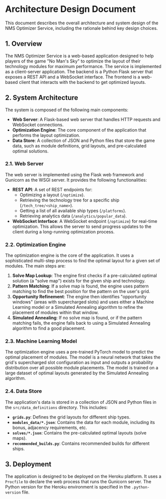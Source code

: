 # Architecture Design Document

This document describes the overall architecture and system design of the NMS Optimizer Service, including the rationale behind key design choices.

## 1. Overview

The NMS Optimizer Service is a web-based application designed to help players of the game "No Man's Sky" to optimize the layout of their technology modules for maximum performance. The service is implemented as a client-server application. The backend is a Python Flask server that exposes a REST API and a WebSocket interface. The frontend is a web-based client that interacts with the backend to get optimized layouts.

## 2. System Architecture

The system is composed of the following main components:

*   **Web Server**: A Flask-based web server that handles HTTP requests and WebSocket connections.
*   **Optimization Engine**: The core component of the application that performs the layout optimization.
*   **Data Store**: A collection of JSON and Python files that store the game data, such as module definitions, grid layouts, and pre-calculated optimal solutions.

### 2.1. Web Server

The web server is implemented using the Flask web framework and Gunicorn as the WSGI server. It provides the following functionalities:

*   **REST API**: A set of REST endpoints for:
    *   Optimizing a layout (`/optimize`).
    *   Retrieving the technology tree for a specific ship (`/tech_tree/<ship_name>`).
    *   Getting a list of all available ship types (`/platforms`).
    *   Retrieving analytics data (`/analytics/popular_data`).
*   **WebSocket Interface**: A WebSocket endpoint (`/optimize`) for real-time optimization. This allows the server to send progress updates to the client during a long-running optimization process.

### 2.2. Optimization Engine

The optimization engine is the core of the application. It uses a sophisticated multi-step process to find the optimal layout for a given set of modules. The main steps are:

1.  **Solve Map Lookup**: The engine first checks if a pre-calculated optimal solution (a "solve map") exists for the given ship and technology.
2.  **Pattern Matching**: If a solve map is found, the engine uses pattern matching to find the best position for the pattern on the user's grid.
3.  **Opportunity Refinement**: The engine then identifies "opportunity windows" (areas with supercharged slots) and uses either a Machine Learning model or a Simulated Annealing algorithm to refine the placement of modules within that window.
4.  **Simulated Annealing**: If no solve map is found, or if the pattern matching fails, the engine falls back to using a Simulated Annealing algorithm to find a good placement.

### 2.3. Machine Learning Model

The optimization engine uses a pre-trained PyTorch model to predict the optimal placement of modules. The model is a neural network that takes the grid's supercharged slot configuration as input and outputs a probability distribution over all possible module placements. The model is trained on a large dataset of optimal layouts generated by the Simulated Annealing algorithm.

### 2.4. Data Store

The application's data is stored in a collection of JSON and Python files in the `src/data_definitions` directory. This includes:

*   **`grids.py`**: Defines the grid layouts for different ship types.
*   **`modules_data/*.json`**: Contains the data for each module, including its bonus, adjacency requirements, etc.
*   **`solves/*.json`**: Contains the pre-calculated optimal layouts (solve maps).
*   **`recommended_builds.py`**: Contains recommended builds for different ships.

## 3. Deployment

The application is designed to be deployed on the Heroku platform. It uses a `Procfile` to declare the web process that runs the Gunicorn server. The Python version for the Heroku environment is specified in the `.python-version` file.
